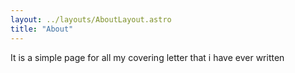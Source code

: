 ```yaml
---
layout: ../layouts/AboutLayout.astro
title: "About"
---
```


It is a simple page for all my covering letter that i have ever written
